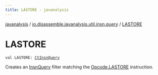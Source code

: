 ```yaml
---
title: LASTORE - javanalysis
---
```


[javanalysis](../index.html) / [io.disassemble.javanalysis.util.insn.query](index.html) / [LASTORE](./-l-a-s-t-o-r-e.html)

# LASTORE

`val LASTORE: `[`CtInsnQuery`](-ct-insn-query/index.html)

Creates an [InsnQuery](-insn-query/index.html) filter matching the [Opcode.LASTORE](#) instruction.

